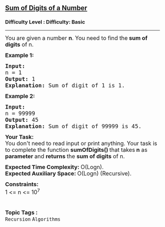 <h2><a href="https://www.geeksforgeeks.org/problems/sum-of-digits-of-a-number/1?page=1&category=Recursion&difficulty=Basic,Easy&status=solved,unsolved&sortBy=submissions">Sum of Digits of a Number</a></h2><h3>Difficulty Level : Difficulty: Basic</h3><hr><div class="problems_problem_content__Xm_eO"><p><span style="font-size:18px">You are given a number <strong>n</strong>. You need to find the<strong> sum of digits</strong> of n.</span></p>

<p><span style="font-size:18px"><strong>Example 1:</strong></span></p>

<pre><span style="font-size:18px"><strong>Input:
</strong>n = 1
<strong>Output: </strong>1
<strong>Explanation: </strong>Sum of digit of 1 is 1.</span></pre>

<p><span style="font-size:18px"><strong>Example 2:</strong></span></p>

<pre><span style="font-size:18px"><strong>Input:
</strong>n = 99999
<strong>Output: </strong>45
<strong>Explanation: </strong>Sum of digit of 99999 is 45.</span></pre>

<p><span style="font-size:18px"><strong>Your Task:</strong><br>
You don't need to read input or print anything. Your task is to complete the function</span><span style="font-size:18px"> <strong>sumOfDigits()&nbsp;</strong>that takes<strong> n</strong> as <strong>parameter </strong>and <strong>returns </strong>the <strong>sum of digits</strong> of n.</span></p>

<p><span style="font-size:18px"><strong>Expected Time Complexity:&nbsp;</strong>O(Logn).<br>
<strong>Expected Auxiliary Space:&nbsp;</strong>O(Logn) (Recursive).</span></p>

<p><strong><span style="font-size:18px">Constraints: </span></strong><br>
<span style="font-size:18px">1 &lt;= n &lt;= 10<sup>7</sup></span></p>
</div><br><p><span style=font-size:18px><strong>Topic Tags : </strong><br><code>Recursion</code>&nbsp;<code>Algorithms</code>&nbsp;